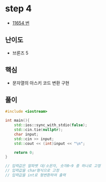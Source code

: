 # step 4
- [11654 번](https://www.acmicpc.net/problem/11654)
## 난이도
- 브론즈 5
## 핵심
- 문자열의 아스키 코드 변환 구현

## 풀이
```c++
#include <iostream>

int main(){
    std::ios::sync_with_stdio(false);
    std::cin.tie(nullptr);
    char input;
    std::cin >> input;
    std::cout << (int)input << "\n";

    return 0;
}

// 입력값은 알파벳 대/소문자, 숫자0~9 중 하나로 고정
// 입력값을 char형식으로 고정
// 입력값을 int로 형변환하여 출력
```